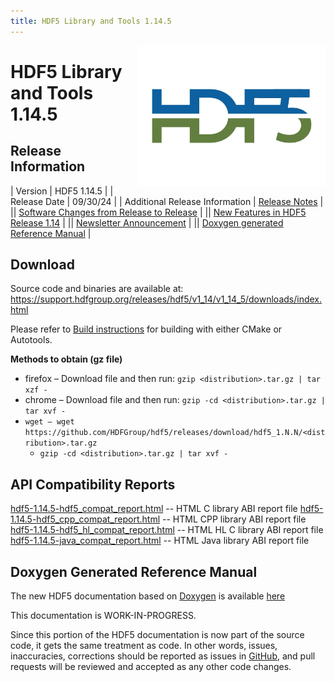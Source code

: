 ```yaml
---
title: HDF5 Library and Tools 1.14.5
---
```


<img alt="HDF5 Logo" align=right width=300 src="/assets/img/hdf5.jpeg">

# HDF5 Library and Tools 1.14.5

## Release Information

| Version | HDF5 1.14.5 |
| Release Date | 09/30/24 |
| Additional Release Information | [Release Notes](https://github.com/HDFGroup/hdf5/blob/hdf5_1_14_5/release_docs/RELEASE.txt) |
|| [Software Changes from Release to Release](../../documentation/hdf5-docs/release_specifics/sw_changes_1.14.html) |
|| [New Features in HDF5 Release 1.14](../../documentation/hdf5-docs/release_specifics/new_features_1_14.html) |
|| [Newsletter Announcement](https://www.hdfgroup.org/2024/10/01/release-of-hdf5-1-14-5-newsletter-204/) |
|| [Doxygen generated Reference Manual](https://support.hdfgroup.org/releases/hdf5/latest-docs.html) |


## Download

Source code and binaries are available at:
<a href="https://support.hdfgroup.org/releases/hdf5/v1_14/v1_14_5/downloads/index.html">https://support.hdfgroup.org/releases/hdf5/v1_14/v1_14_5/downloads/index.html</a>

Please refer to [Build instructions](https://github.com/HDFGroup/hdf5/blob/hdf5_1.14.5/release_docs/INSTALL) for building with either CMake or Autotools.


**Methods to obtain  (gz file)**
* firefox – Download file and then run:  `gzip <distribution>.tar.gz | tar xzf -`
* chrome –  Download file and then run:  `gzip -cd <distribution>.tar.gz | tar xvf -`
* `wget – wget https://github.com/HDFGroup/hdf5/releases/download/hdf5_1.N.N/<distribution>.tar.gz`
  * `gzip -cd <distribution>.tar.gz | tar xvf -`

## API Compatibility Reports

[hdf5-1.14.5-hdf5_compat_report.html](https://support.hdfgroup.org/releases/hdf5/v1_14/v1_14_5/downloads/compat_report/hdf5-1.14.5-hdf5_compat_report.html) -- HTML C library ABI report file
[hdf5-1.14.5-hdf5_cpp_compat_report.html](https://support.hdfgroup.org/releases/hdf5/v1_14/v1_14_5/downloads/compat_report/hdf5-1.14.5-hdf5_cpp_compat_report.html) -- HTML CPP library ABI report file
[hdf5-1.14.5-hdf5_hl_compat_report.html](https://support.hdfgroup.org/releases/hdf5/v1_14/v1_14_5/downloads/compat_report/hdf5-1.14.5-hdf5_hl_compat_report.html) -- HTML HL C library ABI report file
[hdf5-1.14.5-java_compat_report.html](https://support.hdfgroup.org/releases/hdf5/v1_14/v1_14_5/downloads/compat_report/hdf5-1.14.5-java_compat_report.html) -- HTML Java library ABI report file

## Doxygen Generated Reference Manual         

The new HDF5 documentation based on [Doxygen](https://www.doxygen.nl/index.html) is available [here](https://support.hdfgroup.org/releases/hdf5/v1_14/index.html)

This documentation is WORK-IN-PROGRESS. 

Since this portion of the HDF5 documentation is now part of the source code, it gets the same treatment as code. In other words, issues, inaccuracies, corrections should be reported as issues in [GitHub](https://github.com/HDFGroup/hdf5/issues), and pull requests will be reviewed and accepted as any other code changes.
